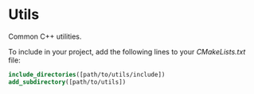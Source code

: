 # Utils

Common C++ utilities.

To include in your project, add the following lines to your *CMakeLists.txt* file:

```cmake
include_directories([path/to/utils/include])
add_subdirectory([path/to/utils])
```
